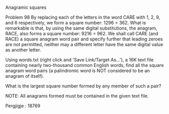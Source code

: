 
Anagramic squares
 
Problem 98
By replacing each of the letters in the word CARE with 1, 2, 9, and 6 respectively, we form a square number: 1296 = 362. What is remarkable is that, by using the same digital substitutions, the anagram, RACE, also forms a square number: 9216 = 962. We shall call CARE (and RACE) a square anagram word pair and specify further that leading zeroes are not permitted, neither may a different letter have the same digital value as another letter.

Using words.txt (right click and 'Save Link/Target As...'), a 16K text file containing nearly two-thousand common English words, find all the square anagram word pairs (a palindromic word is NOT considered to be an anagram of itself).

What is the largest square number formed by any member of such a pair?

NOTE: All anagrams formed must be contained in the given text file.


Pergjigje :  18769
